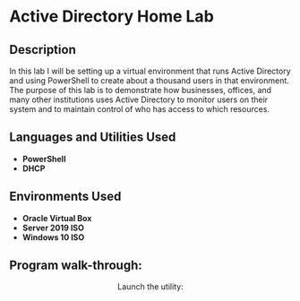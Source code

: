 <h1>Active Directory Home Lab</h1>

<h2>Description</h2>
In this lab I will be setting up a virtual environment that runs Active Directory and using PowerShell to create about a thousand users in that environment. The purpose of this lab is to demonstrate how businesses, offices, and many other institutions uses Active Directory to monitor users on their system and to maintain control of who has access to which resources.
<br />


<h2>Languages and Utilities Used</h2>

- <b>PowerShell</b>
- <b>DHCP</b>

<h2>Environments Used </h2>

- <b>Oracle Virtual Box</b>
- <b>Server 2019 ISO</b>
- <b>Windows 10 ISO</b>

<h2>Program walk-through:</h2>

<p align="center">
Launch the utility: <br/>

<br />
<br />
